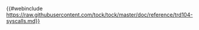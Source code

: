 {{#webinclude https://raw.githubusercontent.com/tock/tock/master/doc/reference/trd104-syscalls.md}}
